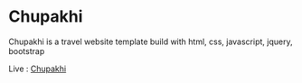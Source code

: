 # Chupakhi
 Chupakhi is a travel website template build with html, css, javascript, jquery, bootstrap

 Live : [Chupakhi](https://mehedihasan.42web.io/Chupakhi/index.html)
